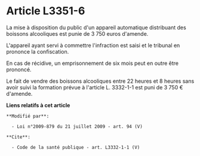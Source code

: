 # Article L3351-6

La mise à disposition du public d'un appareil automatique distribuant des boissons alcooliques est punie de 3 750 euros
d'amende.

L'appareil ayant servi à commettre l'infraction est saisi et le tribunal en prononce la confiscation. 

En cas de récidive, un emprisonnement de six mois peut en outre être prononcé. 

Le fait de vendre des boissons alcooliques entre 22 heures et 8 heures sans avoir suivi la formation prévue à l'article L.
3332-1-1 est puni de 3 750 € d'amende.

**Liens relatifs à cet article**

	**Modifié par**:

	  - Loi n°2009-879 du 21 juillet 2009 - art. 94 (V)

	**Cite**:

	  - Code de la santé publique - art. L3332-1-1 (V)
